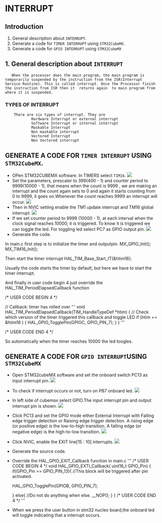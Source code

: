 # INTERRUPT

## Introduction  
1. General description about `INTERRUPT`.  
2. Generate a code for `TIMER INTERRUPT` using `STM32CubeMX`.  
3. Generate a code for `GPIO INTERRUPT` using `STM32CubeMX`

## 1. General description about `INTERRUPT`
       When the processor does the main program, the main program is temporarily suspended by the instruction from the ISR(Interrupt Service Routine). This is called interrupt. Once the Processor finish the instruction from ISR then it  returns again  to main program from where it is suspended.
### TYPES OF INTERRUPT
    	There are six types of interrupt. They are 
                Hardware Interrupt or external interrupt
                Software Interrupt or internal interrupt
                Maskable Interrupt
                Non maskable interrupt
                Vectored Interrupt
                Non Vectored interrupt

## GENERATE A CODE FOR `TIMER INTERRUPT` USING `STM32CubeMX`.
- OPen STM32CUBEMX software. In TIMERS select `TIM16`.
   ![](images/TIM16.png)
- Set the parameters, prescaler to 399(400 - 1) and counter period to 9999(10000 - 1), that means when the count is 9999 , we are making an interrupt and the count again sets to 0 and again it starts counting from 0 to 9999, it goes on.Whenever the count reaches 9999 an interrupt will occur.
![](images/parameter.png)
- Then in NVIC setting enable the TM1 update interrupt and TM16 global interrupt.
![](images/NVIC.png)
- If we set counter period to 9999
(10000 - 1), at each interval when the clock signal reaches 10000, it is triggered. To know it is triggered we can toggle the led. For toggling led select PC7 as GPIO output pin.
![](images/output_pin.png)
- Generate the code.

In main.c first step is to initialize the timer and outputpin.
MX_GPIO_Init();
MX_TIM16_Init();

Then start the timer interrupt 
  HAL_TIM_Base_Start_IT(&htim16);

Usually the code starts the timer by default, but here we have to start the timer interrupt.

And finally in user code begin 4 just override the HAL_TIM_PeriodElapsedCallback function 

/* USER CODE BEGIN 4 */


// Callback: timer has rolled over
'''
void HAL_TIM_PeriodElapsedCallback(TIM_HandleTypeDef *htim)
{
  // Check which version of the timer triggered this callback and toggle LED
  if (htim == &htim16 )
  {
    HAL_GPIO_TogglePin(GPIOC, GPIO_PIN_7);
  }
}
'''

/* USER CODE END 4 */

So automatically when the timer reaches 10000 the led toogles.


## GENERATE A CODE FOR `GPIO INTERRUPT`USING `STM32CubeMX`
- Open STM32cubeMX software and set the onboard switch PC13 as input interrupt pin.
 ![](images/onboard_input_pin.png)
- To check if interrupt occurs or not, turn on PB7 onboard led.
 ![](images/led_output_pin.png)
- In left side of cubemax select GPIO.The input interrupt pin and output interrupt pin is shown.
 ![](images/gpio.png)
- Click PC13 and set the GPIO mode either External Interrupt with Falling edge trigger detection or Raising edge trigger detection.
  A rising edge (or positive edge) is the low-to-high transition. A falling edge (or negative edge) is the high-to-low transition.
 ![](images/gpio_mode.png)
 - Click NVIC, enable the EXIT line[15 : 10] interrupts.
 ![](images/enableNVIC.png)
- Generate the source code.
- Override the HAL_GPIO_EXIT_Callback function in main.c
'''
/* USER CODE BEGIN 4 */
void HAL_GPIO_EXTI_Callback( uint16_t GPIO_Pin)
{
  if(GPIO_Pin == GPIO_PIN_13){
     //This block will be triggered after pin activated.


     HAL_GPIO_TogglePin(GPIOB, GPIO_PIN_7);
   
  }
  else{
    //Do not do anything when else.
    __NOP();
  }
}
/* USER CODE END 4 */
'''
- When we press the user button in stm32 nucleo board,the onboard led will toggle indicating that a interrupt occurs.

